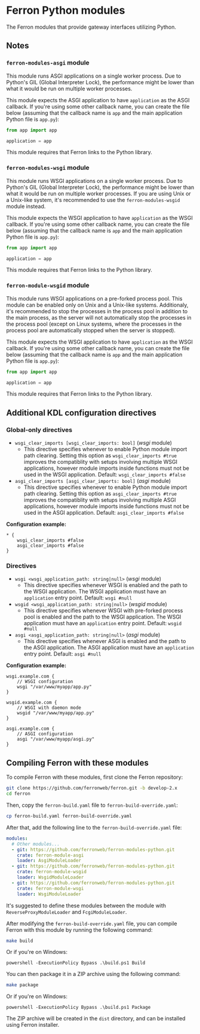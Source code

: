 # Ferron Python modules

The Ferron modules that provide gateway interfaces utilizing Python.

## Notes

### `ferron-modules-asgi` module

This module runs ASGI applications on a single worker process. Due to Python's GIL (Global Interpreter Lock), the performance might be lower than what it would be run on multiple worker processes.

This module expects the ASGI application to have `application` as the ASGI callback. If you're using some other callback name, you can create the file below (assuming that the callback name is `app` and the main application Python file is `app.py`):

```python
from app import app

application = app
```

This module requires that Ferron links to the Python library.

### `ferron-modules-wsgi` module

This module runs WSGI applications on a single worker process. Due to Python's GIL (Global Interpreter Lock), the performance might be lower than what it would be run on multiple worker processes. If you are using Unix or a Unix-like system, it's recommended to use the `ferron-modules-wsgid` module instead.

This module expects the WSGI application to have `application` as the WSGI callback. If you're using some other callback name, you can create the file below (assuming that the callback name is `app` and the main application Python file is `app.py`):

```python
from app import app

application = app
```

This module requires that Ferron links to the Python library.

### `ferron-module-wsgid` module

This module runs WSGI applications on a pre-forked process pool. This module can be enabled only on Unix and a Unix-like systems. Additionaly, it's recommended to stop the processes in the process pool in addition to the main process, as the server will not automatically stop the processes in the process pool (except on Linux systems, where the processes in the process pool are automatically stopped when the server is stopped).

This module expects the WSGI application to have `application` as the WSGI callback. If you're using some other callback name, you can create the file below (assuming that the callback name is `app` and the main application Python file is `app.py`):

```python
from app import app

application = app
```

This module requires that Ferron links to the Python library.

## Additional KDL configuration directives

### Global-only directives

- `wsgi_clear_imports [wsgi_clear_imports: bool]` (_wsgi_ module)
  - This directive specifies whenever to enable Python module import path clearing. Setting this option as `wsgi_clear_imports #true` improves the compatiblity with setups involving multiple WSGI applications, however module imports inside functions must not be used in the WSGI application. Default: `wsgi_clear_imports #false`
- `asgi_clear_imports [asgi_clear_imports: bool]` (_asgi_ module)
  - This directive specifies whenever to enable Python module import path clearing. Setting this option as `asgi_clear_imports #true` improves the compatiblity with setups involving multiple ASGI applications, however module imports inside functions must not be used in the ASGI application. Default: `asgi_clear_imports #false`

**Configuration example:**

```kdl
* {
    wsgi_clear_imports #false
    asgi_clear_imports #false
}
```

### Directives

- `wsgi <wsgi_application_path: string|null>` (_wsgi_ module)
  - This directive specifies whenever WSGI is enabled and the path to the WSGI application. The WSGI application must have an `application` entry point. Default: `wsgi #null`
- `wsgid <wsgi_application_path: string|null>` (_wsgid_ module)
  - This directive specifies whenever WSGI with pre-forked process pool is enabled and the path to the WSGI application. The WSGI application must have an `application` entry point. Default: `wsgid #null`
- `asgi <asgi_application_path: string|null>` (_asgi_ module)
  - This directive specifies whenever ASGI is enabled and the path to the ASGI application. The ASGI application must have an `application` entry point. Default: `asgi #null`

**Configuration example:**

```kdl
wsgi.example.com {
    // WSGI configuration
    wsgi "/var/www/myapp/app.py"
}

wsgid.example.com {
    // WSGI with daemon mode
    wsgid "/var/www/myapp/app.py"
}

asgi.example.com {
    // ASGI configuration
    asgi "/var/www/myapp/asgi.py"
}
```

## Compiling Ferron with these modules

To compile Ferron with these modules, first clone the Ferron repository:

```bash
git clone https://github.com/ferronweb/ferron.git -b develop-2.x
cd ferron
```

Then, copy the `ferron-build.yaml` file to `ferron-build-override.yaml`:

```bash
cp ferron-build.yaml ferron-build-override.yaml
```

After that, add the following line to the `ferron-build-override.yaml` file:

```yaml
modules:
  # Other modules...
  - git: https://github.com/ferronweb/ferron-modules-python.git
    crate: ferron-module-asgi
    loader: AsgiModuleLoader
  - git: https://github.com/ferronweb/ferron-modules-python.git
    crate: ferron-module-wsgid
    loader: WsgidModuleLoader
  - git: https://github.com/ferronweb/ferron-modules-python.git
    crate: ferron-module-wsgi
    loader: WsgiModuleLoader
```

It's suggested to define these modules between the module with `ReverseProxyModuleLoader` and `FcgiModuleLoader`.

After modifying the `ferron-build-override.yaml` file, you can compile Ferron with this module by running the following command:

```bash
make build
```

Or if you're on Windows:

```batch
powershell -ExecutionPolicy Bypass .\build.ps1 Build
```

You can then package it in a ZIP archive using the following command:

```bash
make package
```

Or if you're on Windows:

```batch
powershell -ExecutionPolicy Bypass .\build.ps1 Package
```

The ZIP archive will be created in the `dist` directory, and can be installed using Ferron installer.
